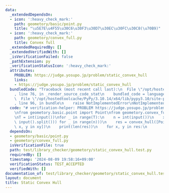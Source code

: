 ```yaml
---
data:
  _extendedDependsOn:
  - icon: ':heavy_check_mark:'
    path: geometory/basic/point.py
    title: "\u5E7E\u4F55\u30C6\u30F3\u30D7\u30EC\u30FC\u30C8(\u70B9)"
  - icon: ':heavy_check_mark:'
    path: geometory/convex_full.py
    title: Convex full
  _extendedRequiredBy: []
  _extendedVerifiedWith: []
  _isVerificationFailed: false
  _pathExtension: py
  _verificationStatusIcon: ':heavy_check_mark:'
  attributes:
    PROBLEM: https://judge.yosupo.jp/problem/static_convex_hull
    links:
    - https://judge.yosupo.jp/problem/static_convex_hull
  bundledCode: "Traceback (most recent call last):\n  File \"/opt/hostedtoolcache/PyPy/3.10.14/x64/lib/pypy3.10/site-packages/onlinejudge_verify/documentation/build.py\"\
    , line 76, in _render_source_code_stat\n    bundled_code = language.bundle(\n\
    \  File \"/opt/hostedtoolcache/PyPy/3.10.14/x64/lib/pypy3.10/site-packages/onlinejudge_verify/languages/python.py\"\
    , line 96, in bundle\n    raise NotImplementedError\nNotImplementedError\n"
  code: "# verification-helper: PROBLEM https://judge.yosupo.jp/problem/static_convex_hull\n\
    \nfrom geometory.basic.point import Point\nfrom geometory.convex_full import convex_hull\n\
    \nT = int(input())\nfor _ in range(T):\n    n = int(input())\n    xy = list(set(tuple(map(int,\
    \ input().split())) for _ in range(n)))\n    res = convex_hull([Point(x, y) for\
    \ x, y in xy])\n    print(len(res))\n    for x, y in res:\n        print(x, y)\n"
  dependsOn:
  - geometory/basic/point.py
  - geometory/convex_full.py
  isVerificationFile: true
  path: test/library_checker/geometory/static_convex_hull.test.py
  requiredBy: []
  timestamp: '2024-08-09 19:58:16+09:00'
  verificationStatus: TEST_ACCEPTED
  verifiedWith: []
documentation_of: test/library_checker/geometory/static_convex_hull.test.py
layout: document
title: Static Convex Hull
---
```

